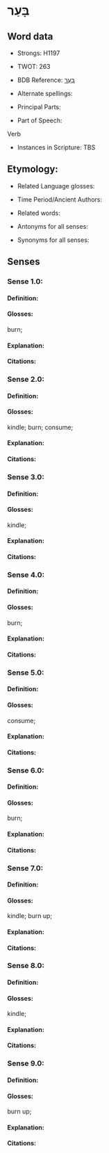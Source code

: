 # בָּעַר

<!-- Status: S2="NeedsEdits" -->
<!-- Lexica used for edits:   -->

## Word data

* Strongs: H1197

* TWOT: 263

* BDB Reference: [בָּעַר](rc://en/bdb/dict/b.cj.aa)

* Alternate spellings:

* Principal Parts:

* Part of Speech:

Verb

* Instances in Scripture: TBS

## Etymology:

* Related Language glosses:

* Time Period/Ancient Authors:

* Related words:

* Antonyms for all senses:

* Synonyms for all senses:

## Senses

### Sense 1.0:

#### Definition:

#### Glosses:

burn; 

#### Explanation:

#### Citations:



### Sense 2.0:

#### Definition:

#### Glosses:

kindle; burn; consume; 

#### Explanation:

#### Citations:



### Sense 3.0:

#### Definition:

#### Glosses:

kindle; 

#### Explanation:

#### Citations:



### Sense 4.0:

#### Definition:

#### Glosses:

burn; 

#### Explanation:

#### Citations:



### Sense 5.0:

#### Definition:

#### Glosses:

consume; 

#### Explanation:

#### Citations:



### Sense 6.0:

#### Definition:

#### Glosses:

burn; 

#### Explanation:

#### Citations:



### Sense 7.0:

#### Definition:

#### Glosses:

kindle; burn up; 

#### Explanation:

#### Citations:



### Sense 8.0:

#### Definition:

#### Glosses:

kindle; 

#### Explanation:

#### Citations:



### Sense 9.0:

#### Definition:

#### Glosses:

burn up; 

#### Explanation:

#### Citations:



